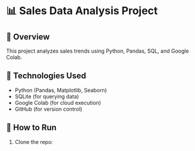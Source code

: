 # 📊 Sales Data Analysis Project

## 🔹 Overview
This project analyzes sales trends using Python, Pandas, SQL, and Google Colab.

## 🔹 Technologies Used
- Python (Pandas, Matplotlib, Seaborn)
- SQLite (for querying data)
- Google Colab (for cloud execution)
- GitHub (for version control)

## 🔹 How to Run
1. Clone the repo:

